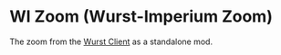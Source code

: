 # WI Zoom (Wurst-Imperium Zoom)

The zoom from the [Wurst Client](https://www.wurstclient.net/) as a standalone mod.

